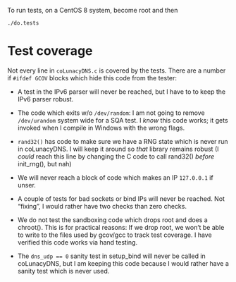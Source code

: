 To run tests, on a CentOS 8 system, become root and then 

```
./do.tests
```

# Test coverage

Not every line in `coLunacyDNS.c` is covered by the tests.  There
are a number if `#ifdef GCOV` blocks which hide this code from the tester:

* A test in the IPv6 parser will never be reached, but I have to to keep 
  the IPv6 parser robust.
    
* The code which exits w/o `/dev/random`: I am not going to remove
  `/dev/urandom` system wide for a SQA test.  I *know* this code works;
  it gets invoked when I compile in Windows with the wrong flags.
    
* `rand32()` has code to make sure we have a RNG state which is never
  run in coLunacyDNS.  I will keep it around so *that* library remains 
  robust (I *could* reach this line by changing the C code to call 
  rand32() *before* init_rng(), but nah)

* We will never reach a block of code which makes an IP `127.0.0.1`
  if unser.

* A couple of tests for bad sockets or bind IPs will never be reached.
  Not “fixing”, I would rather have two checks than zero checks.

* We do not test the sandboxing code which drops root and does a chroot().
  This is for practical reasons: If we drop root, we won’t be able to 
  write to the files used by gcov/gcc to track test coverage.  I have
  verified this code works via hand testing.

* The `dns_udp == 0` sanity test in setup_bind will never be called
  in coLunacyDNS, but I am keeping this code because I would rather
  have a sanity test which is never used.
